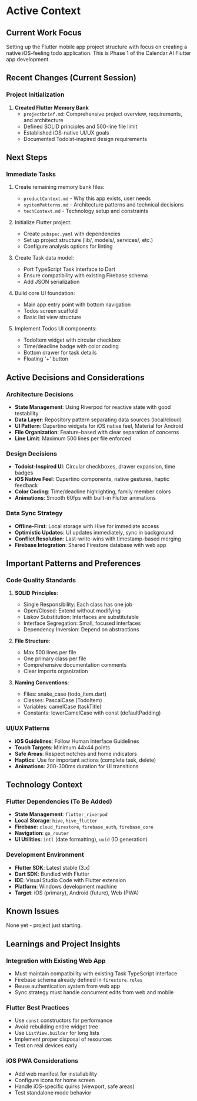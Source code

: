 # Active Context

## Current Work Focus
Setting up the Flutter mobile app project structure with focus on creating a native iOS-feeling todo application. This is Phase 1 of the Calendar AI Flutter app development.

## Recent Changes (Current Session)

### Project Initialization
1. **Created Flutter Memory Bank**
   - `projectbrief.md`: Comprehensive project overview, requirements, and architecture
   - Defined SOLID principles and 500-line file limit
   - Established iOS-native UI/UX goals
   - Documented Todoist-inspired design requirements

## Next Steps

### Immediate Tasks
1. Create remaining memory bank files:
   - `productContext.md` - Why this app exists, user needs
   - `systemPatterns.md` - Architecture patterns and technical decisions
   - `techContext.md` - Technology setup and constraints

2. Initialize Flutter project:
   - Create `pubspec.yaml` with dependencies
   - Set up project structure (lib/, models/, services/, etc.)
   - Configure analysis options for linting

3. Create Task data model:
   - Port TypeScript Task interface to Dart
   - Ensure compatibility with existing Firebase schema
   - Add JSON serialization

4. Build core UI foundation:
   - Main app entry point with bottom navigation
   - Todos screen scaffold
   - Basic list view structure

5. Implement Todos UI components:
   - TodoItem widget with circular checkbox
   - Time/deadline badge with color coding
   - Bottom drawer for task details
   - Floating '+' button

## Active Decisions and Considerations

### Architecture Decisions
- **State Management**: Using Riverpod for reactive state with good testability
- **Data Layer**: Repository pattern separating data sources (local/cloud)
- **UI Pattern**: Cupertino widgets for iOS native feel, Material for Android
- **File Organization**: Feature-based with clear separation of concerns
- **Line Limit**: Maximum 500 lines per file enforced

### Design Decisions
- **Todoist-Inspired UI**: Circular checkboxes, drawer expansion, time badges
- **iOS Native Feel**: Cupertino components, native gestures, haptic feedback
- **Color Coding**: Time/deadline highlighting, family member colors
- **Animations**: Smooth 60fps with built-in Flutter animations

### Data Sync Strategy
- **Offline-First**: Local storage with Hive for immediate access
- **Optimistic Updates**: UI updates immediately, sync in background
- **Conflict Resolution**: Last-write-wins with timestamp-based merging
- **Firebase Integration**: Shared Firestore database with web app

## Important Patterns and Preferences

### Code Quality Standards
1. **SOLID Principles**:
   - Single Responsibility: Each class has one job
   - Open/Closed: Extend without modifying
   - Liskov Substitution: Interfaces are substitutable
   - Interface Segregation: Small, focused interfaces
   - Dependency Inversion: Depend on abstractions

2. **File Structure**:
   - Max 500 lines per file
   - One primary class per file
   - Comprehensive documentation comments
   - Clear imports organization

3. **Naming Conventions**:
   - Files: snake_case (todo_item.dart)
   - Classes: PascalCase (TodoItem)
   - Variables: camelCase (taskTitle)
   - Constants: lowerCamelCase with const (defaultPadding)

### UI/UX Patterns
- **iOS Guidelines**: Follow Human Interface Guidelines
- **Touch Targets**: Minimum 44x44 points
- **Safe Areas**: Respect notches and home indicators
- **Haptics**: Use for important actions (complete task, delete)
- **Animations**: 200-300ms duration for UI transitions

## Technology Context

### Flutter Dependencies (To Be Added)
- **State Management**: `flutter_riverpod`
- **Local Storage**: `hive`, `hive_flutter`
- **Firebase**: `cloud_firestore`, `firebase_auth`, `firebase_core`
- **Navigation**: `go_router`
- **UI Utilities**: `intl` (date formatting), `uuid` (ID generation)

### Development Environment
- **Flutter SDK**: Latest stable (3.x)
- **Dart SDK**: Bundled with Flutter
- **IDE**: Visual Studio Code with Flutter extension
- **Platform**: Windows development machine
- **Target**: iOS (primary), Android (future), Web (PWA)

## Known Issues
None yet - project just starting.

## Learnings and Project Insights

### Integration with Existing Web App
- Must maintain compatibility with existing Task TypeScript interface
- Firebase schema already defined in `firestore.rules`
- Reuse authentication system from web app
- Sync strategy must handle concurrent edits from web and mobile

### Flutter Best Practices
- Use `const` constructors for performance
- Avoid rebuilding entire widget tree
- Use `ListView.builder` for long lists
- Implement proper disposal of resources
- Test on real devices early

### iOS PWA Considerations
- Add web manifest for installability
- Configure icons for home screen
- Handle iOS-specific quirks (viewport, safe areas)
- Test standalone mode behavior
